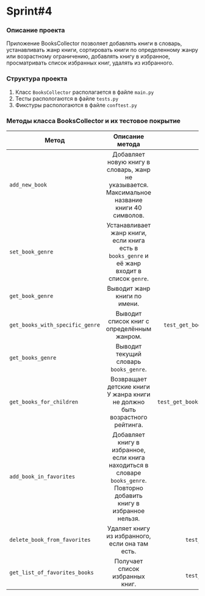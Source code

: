 # Sprint#4

### Описание проекта

Приложение BooksCollector позволяет добавлять книги в словарь, устанавливать жанр книги, сортировать книги по определенному жанру или возрастному ограничению, добавлять книгу в избранное, просматривать список избранных книг, удалять из избранного.

### Структура проекта

1. Класс ```BooksCollector``` располагается в файле ```main.py```
2. Тесты распологаются в файле ```tests.py```
3. Фикстуры распологаются в файле ```conftest.py```

### Методы класса BooksCollector и их тестовое покрытие

| Метод        |                                                                       Описание метода                                                                        |                                                                                                                                                                                                                      Проверка метода |
| ------------- |:------------------------------------------------------------------------------------------------------------------------------------------------------------:|-------------------------------------------------------------------------------------------------------------------------------------------------------------------------------------------------------------------------------------:|
| ```add_new_book```    | Добавляет новую книгу в словарь, жанр не указывается.<br/> Максимальное название книги 40 символов.  |           ```test_add_new_book_add_two_books```   |
| ```set_book_genre```      |   Устанавливает жанр книги, если книга есть в ```books_genre``` и её жанр входит в список ```genre```. |                                             ```test_set_book_genre_add_valid_genre```  <br/> ```test_set_book_genre_add_invalid_genre``` |
| ```get_book_genre```   | Выводит жанр книги по имени. |    ```test_get_book_genre_get_comedy_book``` |
| ```get_books_with_specific_genre```   | Выводит список книг с определённым жанром. |   ```test_get_books_with_specific_genre_return_fantastic``` |
| ```get_books_genre```   |Выводит текущий словарь ```books_genre```.| ```test_get_books_genre```            |
| ```get_books_for_children```   | Возвращает детские книги <br/> У жанра книги не должно быть возрастного рейтинга. |                                       ```test_get_books_for_children_three_books_get_list_book```   |
| ```add_book_in_favorites```   | Добавляет книгу в избранное, если книга находиться в словаре ```books_genre```. <br/> Повторно добавить книгу в избранное нельзя.           | ```test_add_book_in_favorites_add_one_book```  |
| ```delete_book_from_favorites```   |Удаляет книгу из избранного, если она там есть. | ```test_delete_book_from_favorites_removes_book``` |
| ```get_list_of_favorites_books```   | Получает список избранных книг.| ```test_add_book_in_favorites_add_one_book``` <br/> ```test_delete_book_from_favorites_removes_book```  |